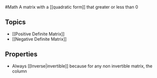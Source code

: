 #Math 
A matrix with a [[quadratic form]] that greater or less than 0
## Topics
* [[Positive Definite Matrix]]
* [[Negative Definite Matrix]]
## Properties
* Always [[Inverse|invertible]] because for any non invertible matrix, the column 